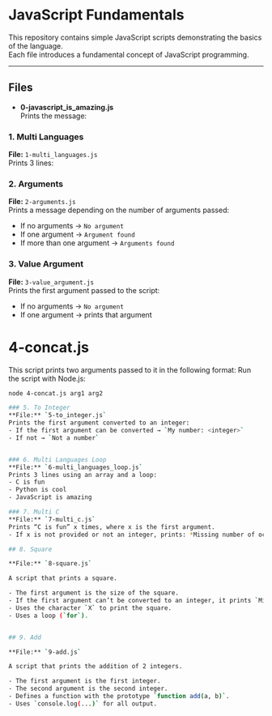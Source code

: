 # JavaScript Fundamentals

This repository contains simple JavaScript scripts demonstrating the basics of the language.  
Each file introduces a fundamental concept of JavaScript programming.

---

## Files

- **0-javascript_is_amazing.js**  
  Prints the message:  


### 1. Multi Languages
**File:** `1-multi_languages.js`  
Prints 3 lines:



### 2. Arguments
**File:** `2-arguments.js`  
Prints a message depending on the number of arguments passed:  
- If no arguments → `No argument`  
- If one argument → `Argument found`  
- If more than one argument → `Arguments found`

### 3. Value Argument
**File:** `3-value_argument.js`  
Prints the first argument passed to the script:  
- If no arguments → `No argument`  
- If one argument → prints that argument

# 4-concat.js

This script prints two arguments passed to it in the following format:
Run the script with Node.js:

```bash
node 4-concat.js arg1 arg2

### 5. To Integer
**File:** `5-to_integer.js`  
Prints the first argument converted to an integer:  
- If the first argument can be converted → `My number: <integer>`  
- If not → `Not a number`


### 6. Multi Languages Loop
**File:** `6-multi_languages_loop.js`  
Prints 3 lines using an array and a loop:  
- C is fun  
- Python is cool  
- JavaScript is amazing

### 7. Multi C
**File:** `7-multi_c.js`  
Prints “C is fun” x times, where x is the first argument.  
- If x is not provided or not an integer, prints: *Missing number of occurrences*

## 8. Square

**File:** `8-square.js`

A script that prints a square.

- The first argument is the size of the square.
- If the first argument can’t be converted to an integer, it prints `Missing size`.
- Uses the character `X` to print the square.
- Uses a loop (`for`).


## 9. Add

**File:** `9-add.js`

A script that prints the addition of 2 integers.

- The first argument is the first integer.
- The second argument is the second integer.
- Defines a function with the prototype `function add(a, b)`.
- Uses `console.log(...)` for all output.



